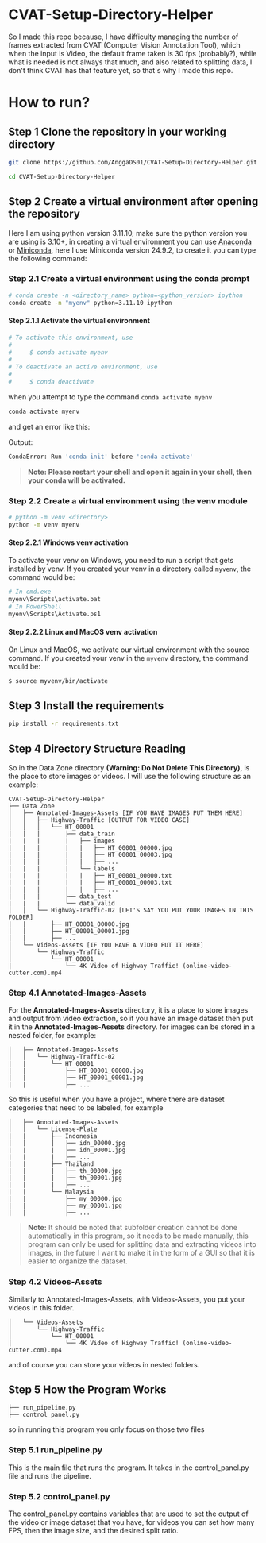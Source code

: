 # CVAT-Setup-Directory-Helper
So I made this repo because, I have difficulty managing the number of frames extracted from CVAT (Computer Vision Annotation Tool), which when the input is Video, the default frame taken is 30 fps (probably?), while what is needed is not always that much, and also related to splitting data, I don't think CVAT has that feature yet, so that's why I made this repo.

# How to run?

## **Step 1 Clone the repository in your working directory**
```bash
git clone https://github.com/AnggaDS01/CVAT-Setup-Directory-Helper.git
```

```bash
cd CVAT-Setup-Directory-Helper
```

## **Step 2 Create a virtual environment after opening the repository**
Here I am using python version 3.11.10, make sure the python version you are using is 3.10+, in creating a virtual environment you can use [Anaconda](https://www.anaconda.com/download/success) or [Miniconda](https://docs.anaconda.com/miniconda/), here I use Miniconda version 24.9.2, to create it you can type the following command:

### **Step 2.1 Create a virtual environment using the conda prompt**
```bash
# conda create -n <directory_name> python=<python_version> ipython
conda create -n "myenv" python=3.11.10 ipython
```

#### **Step 2.1.1 Activate the virtual environment**

```bash
# To activate this environment, use
#
#     $ conda activate myenv
#
# To deactivate an active environment, use
#
#     $ conda deactivate
```

when you attempt to type the command `conda activate myenv`

```bash 
conda activate myenv
```

and get an error like this:

Output:
```bash
CondaError: Run 'conda init' before 'conda activate'
```

> **Note: Please restart your shell and open it again in your shell, then your conda will be activated.**

### **Step 2.2 Create a virtual environment using the venv module**
```bash
# python -m venv <directory>
python -m venv myenv
```

#### **Step 2.2.1 Windows venv activation**
To activate your venv on Windows, you need to run a script that gets installed by venv. If you created your venv in a directory called `myvenv`, the command would be:

```bash
# In cmd.exe
myenv\Scripts\activate.bat
# In PowerShell
myenv\Scripts\Activate.ps1
```

#### **Step 2.2.2 Linux and MacOS venv activation**
On Linux and MacOS, we activate our virtual environment with the source command. If you created your venv in the `myvenv` directory, the command would be:

```bash
$ source myvenv/bin/activate
```

## **Step 3 Install the requirements**

```bash
pip install -r requirements.txt
```

## **Step 4 Directory Structure Reading**
So in the Data Zone directory **(Warning: Do Not Delete This Directory)**, is the place to store images or videos. I will use the following structure as an example:

```
CVAT-Setup-Directory-Helper
├── Data Zone
│   ├── Annotated-Images-Assets [IF YOU HAVE IMAGES PUT THEM HERE]
│   │   ├── Highway-Traffic [OUTPUT FOR VIDEO CASE]
│   │   │   └── HT_00001
|   |   |       ├── data_train
|   |   |       |   ├── images
|   |   |       |   |   ├── HT_00001_00000.jpg
|   |   |       |   |   ├── HT_00001_00003.jpg
|   |   |       |   |   ├── ...
|   |   |       |   └── labels
|   |   |       |   |   ├── HT_00001_00000.txt
|   |   |       |   |   ├── HT_00001_00003.txt
|   |   |       |   |   ├── ...
|   |   |       ├── data_test
|   |   |       └── data_valid
│   │   └── Highway-Traffic-02 [LET'S SAY YOU PUT YOUR IMAGES IN THIS FOLDER]
|   |       ├── HT_00001_00000.jpg
|   |       ├── HT_00001_00001.jpg
|   |       ├── ...
│   └── Videos-Assets [IF YOU HAVE A VIDEO PUT IT HERE]
│       └── Highway-Traffic
│           └── HT_00001
|               └── 4K Video of Highway Traffic! (online-video-cutter.com).mp4
```

### **Step 4.1 Annotated-Images-Assets**
For the **Annotated-Images-Assets** directory, it is a place to store images and output from video extraction, so if you have an image dataset then put it in the **Annotated-Images-Assets** directory. for images can be stored in a nested folder, for example:

```
│   ├── Annotated-Images-Assets 
│   │   └── Highway-Traffic-02
|   |       └── HT_00001
|   |           ├── HT_00001_00000.jpg
|   |           ├── HT_00001_00001.jpg
|   |           ├── ...
```

So this is useful when you have a project, where there are dataset categories that need to be labeled, for example

```
│   ├── Annotated-Images-Assets 
│   │   └── License-Plate
|   |       ├── Indonesia
|   |       |   ├── idn_00000.jpg
|   |       |   ├── idn_00001.jpg
|   |       |   ├── ...
|   |       ├── Thailand
|   |       |   ├── th_00000.jpg
|   |       |   ├── th_00001.jpg
|   |       |   ├── ...
|   |       └── Malaysia
|   |           ├── my_00000.jpg
|   |           ├── my_00001.jpg
|   |           ├── ...
```

> **Note:** It should be noted that subfolder creation cannot be done automatically in this program, so it needs to be made manually, this program can only be used for splitting data and extracting videos into images, in the future I want to make it in the form of a GUI so that it is easier to organize the dataset.
 
### **Step 4.2 Videos-Assets**
Similarly to Annotated-Images-Assets, with Videos-Assets, you put your videos in this folder.

```
│   └── Videos-Assets
│       └── Highway-Traffic
│           └── HT_00001
|               └── 4K Video of Highway Traffic! (online-video-cutter.com).mp4
```

and of course you can store your videos in nested folders.

## **Step 5 How the Program Works**
```
├── run_pipeline.py
├── control_panel.py
```

so in running this program you only focus on those two files

### **Step 5.1 run_pipeline.py**
This is the main file that runs the program. It takes in the control_panel.py file and runs the pipeline.

### **Step 5.2 control_panel.py**
The control_panel.py contains variables that are used to set the output of the video or image dataset that you have, for videos you can set how many FPS, then the image size, and the desired split ratio.